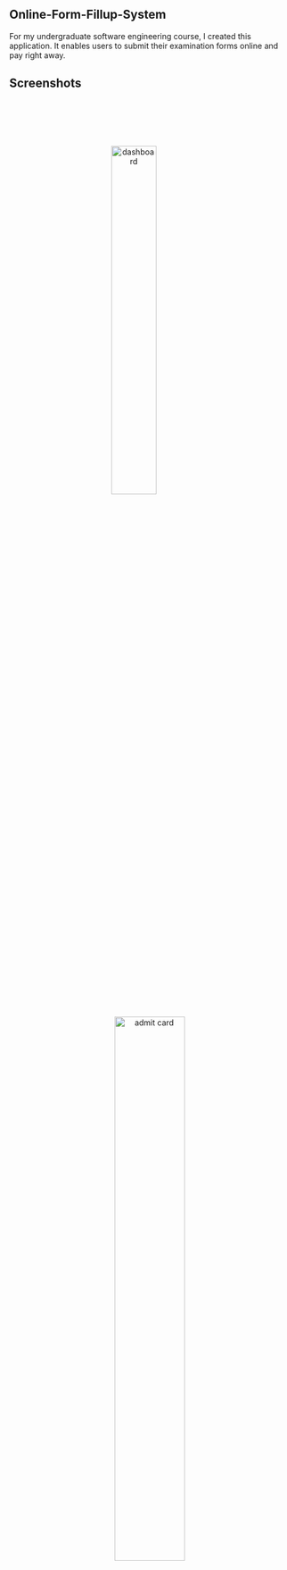 ## Online-Form-Fillup-System
For my undergraduate software engineering course, I created this application. It enables users to submit their examination forms online and pay right away. 


## Screenshots

<br>
<br>
<br>
<br>

<p align="center">
  <img src="https://i.ibb.co/TK18NTS/Whats-App-Image-2023-12-07-at-10-37-33-PM.jpg" alt="dashboard" style="width: 40%; margin-right: 2%;">&nbsp;&nbsp;&nbsp;&nbsp;&nbsp;&nbsp;&nbsp;&nbsp;&nbsp;&nbsp;&nbsp;&nbsp;
  <img src="https://i.ibb.co/CbK4VtG/Whats-App-Image-2023-12-07-at-10-37-30-PM.jpg" alt="admit card" style="width: 50%;">
</p>
